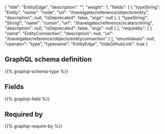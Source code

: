 {
  "title": "EntityEdge",
  "description": "",
  "weight": 1,
  "fields": [
    {
      "typeString": "Entity",
      "name": "node",
      "url": "/travelgatex/reference/objects/entity",
      "description": null,
      "isDeprecated": false,
      "args": null
    },
    {
      "typeString": "String!",
      "name": "cursor",
      "url": "/travelgatex/reference/scalars/string",
      "description": null,
      "isDeprecated": false,
      "args": null
    }
  ],
  "requireby": [
    {
      "name": "EntityConnection",
      "description": null,
      "url": "/travelgatex/reference/objects/entityconnection"
    }
  ],
  "enumValues": null,
  "operator": "type",
  "typename": "EntityEdge",
  "hideGithubLink": true
}
## GraphQL schema definition

{{% graphql-schema-type %}}

## Fields

{{% graphql-field %}}

## Required by

{{% graphql-require-by %}}
